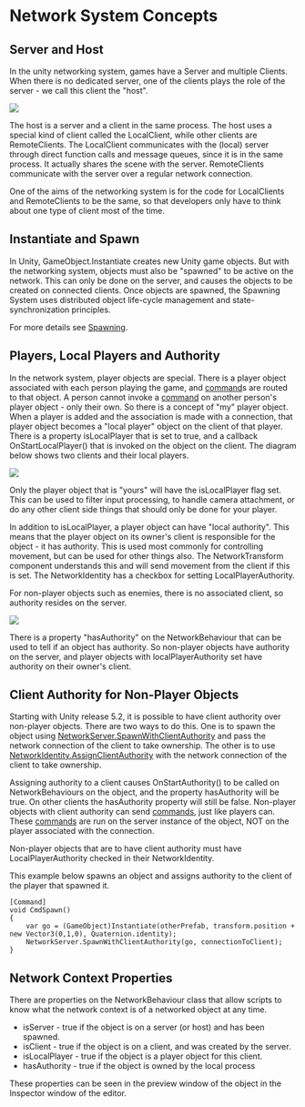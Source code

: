 Network System Concepts
=============================


Server and Host
---------------

In the unity networking system, games have a Server and multiple Clients. When there is no dedicated server, one of the clients plays the role of the server - we call this client the "host".

![](../uploads/Main/NetworkHost.png) 

The host is a server and a client in the same process. The host uses a special kind of client called the LocalClient, while other clients are RemoteClients. The LocalClient communicates with the (local) server through direct function calls and message queues, since it is in the same process. It actually shares the scene with the server. RemoteClients communicate with the server over a regular network connection.

One of the aims of the networking system is for the code for LocalClients and RemoteClients to be the same, so that developers only have to think about one type of client most of the time.

Instantiate and Spawn
---------------------

In Unity, GameObject.Instantiate creates new Unity game objects. But with the networking system, objects must also be "spawned" to be active on the network. This can only be done on the server, and causes the objects to be created on connected clients. Once objects are spawned, the Spawning System uses distributed object life-cycle management and state-synchronization principles.

For more details see  [Spawning](UNetSpawning).


Players, Local Players and Authority
------------------------------------

In the network system, player objects are special. There is a player object associated with each person playing the game, and [command](UNetActions)s are routed to that object. A person cannot invoke a [command](UNetActions) on another person's player object - only their own. So there is a concept of "my" player object. When a player is added and the association is made with a connection, that player object becomes a "local player" object on the client of that player. There is a property isLocalPlayer that is set to true, and a callback OnStartLocalPlayer() that is invoked on the object on the client. The diagram below shows two clients and their local players.

![](../uploads/Main/NetworkLocalPlayers.png) 

Only the player object that is "yours" will have the isLocalPlayer flag set. This can be used to filter input processing, to handle camera attachment, or do any other client side things that should only be done for your player.

In addition to isLocalPlayer, a player object can have "local authority". This means that the player object on its owner's client is responsible for the object - it has authority. This is used most commonly for controlling movement, but can be used for other things also. The  NetworkTransform component understands this and will send movement from the client if this is set. The NetworkIdentity has a checkbox for setting LocalPlayerAuthority.

For non-player objects such as enemies, there is no associated client, so authority resides on the server.

![](../uploads/Main/NetworkAuthority.png) 

There is a property "hasAuthority" on the NetworkBehaviour that can be used to tell if an object has authority. So non-player objects have authority on the server, and player objects with localPlayerAuthority set have authority on their owner's client. 

Client Authority for Non-Player Objects
---------------------------------------

Starting with Unity release 5.2, it is possible to have client authority over non-player objects. There are two ways to do this. One is to spawn the object using [NetworkServer.SpawnWithClientAuthority](ScriptRef:Networking.NetworkServer.SpawnWithClientAuthority) and pass the network connection of the client to take ownership. The other is to use [NetworkIdentity.AssignClientAuthority](ScriptRef:Networking.NetworkIdentity.AssignClientAuthority) with the network connection of the client to take ownership.

Assigning authority to a client causes OnStartAuthority() to be called on NetworkBehaviours on the object, and the property hasAuthority will be true. On other clients the hasAuthority property will still be false. Non-player objects with client authority can send [commands](UNetActions), just like players can. These [commands](UNetActions) are run on the server instance of the object, NOT on the player associated with the connection.

Non-player objects that are to have client authority must have LocalPlayerAuthority checked in their NetworkIdentity.

This example below spawns an object and assigns authority to the client of the player that spawned it.

````
[Command]
void CmdSpawn()
{
	var go = (GameObject)Instantiate(otherPrefab, transform.position + new Vector3(0,1,0), Quaternion.identity);
	NetworkServer.SpawnWithClientAuthority(go, connectionToClient);
}
````


Network Context Properties
---------------------------
There are properties on the NetworkBehaviour class that allow scripts to know what the network context is of a networked object at any time. 

* isServer - true if the object is on a server (or host) and has been spawned.
* isClient - true if the object is on a client, and was created by the server.
* isLocalPlayer - true if the object is a player object for this client.
* hasAuthority - true if the object is owned by the local process

These properties can be seen in the preview window of the object in the Inspector window of the editor.

